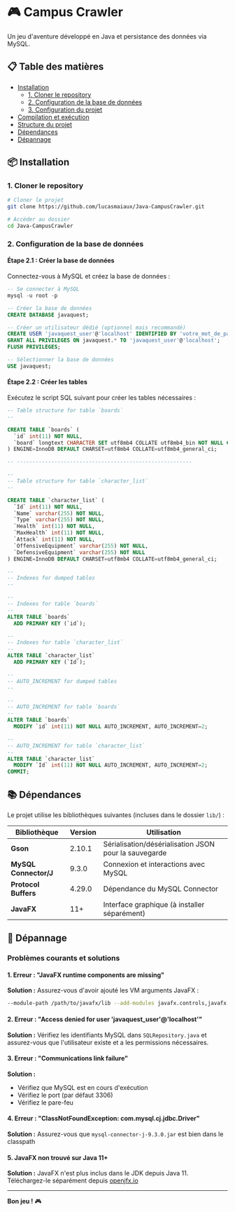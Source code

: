 # 🎮 Campus Crawler

Un jeu d'aventure développé en Java et persistance des données via MySQL.

## 📋 Table des matières

- [Installation](#-installation)
  - [1. Cloner le repository](#1-cloner-le-repository)
  - [2. Configuration de la base de données](#2-configuration-de-la-base-de-données)
  - [3. Configuration du projet](#3-configuration-du-projet)
- [Compilation et exécution](#-compilation-et-exécution)
- [Structure du projet](#-structure-du-projet)
- [Dépendances](#-dépendances)
- [Dépannage](#-dépannage)

## 📦 Installation

### 1. Cloner le repository

```bash
# Cloner le projet
git clone https://github.com/lucasmaiaux/Java-CampusCrawler.git

# Accéder au dossier
cd Java-CampusCrawler
```

### 2. Configuration de la base de données

#### Étape 2.1 : Créer la base de données

Connectez-vous à MySQL et créez la base de données :

```sql
-- Se connecter à MySQL
mysql -u root -p

-- Créer la base de données
CREATE DATABASE javaquest;

-- Créer un utilisateur dédié (optionnel mais recommandé)
CREATE USER 'javaquest_user'@'localhost' IDENTIFIED BY 'votre_mot_de_passe';
GRANT ALL PRIVILEGES ON javaquest.* TO 'javaquest_user'@'localhost';
FLUSH PRIVILEGES;

-- Sélectionner la base de données
USE javaquest;
```

#### Étape 2.2 : Créer les tables

Exécutez le script SQL suivant pour créer les tables nécessaires :

```sql
-- Table structure for table `boards`
--

CREATE TABLE `boards` (
  `id` int(11) NOT NULL,
  `board` longtext CHARACTER SET utf8mb4 COLLATE utf8mb4_bin NOT NULL CHECK (json_valid(`board`))
) ENGINE=InnoDB DEFAULT CHARSET=utf8mb4 COLLATE=utf8mb4_general_ci;

-- --------------------------------------------------------

--
-- Table structure for table `character_list`
--

CREATE TABLE `character_list` (
  `Id` int(11) NOT NULL,
  `Name` varchar(255) NOT NULL,
  `Type` varchar(255) NOT NULL,
  `Health` int(11) NOT NULL,
  `MaxHealth` int(11) NOT NULL,
  `Attack` int(11) NOT NULL,
  `OffensiveEquipment` varchar(255) NOT NULL,
  `DefensiveEquipment` varchar(255) NOT NULL
) ENGINE=InnoDB DEFAULT CHARSET=utf8mb4 COLLATE=utf8mb4_general_ci;

--
-- Indexes for dumped tables
--

--
-- Indexes for table `boards`
--
ALTER TABLE `boards`
  ADD PRIMARY KEY (`id`);

--
-- Indexes for table `character_list`
--
ALTER TABLE `character_list`
  ADD PRIMARY KEY (`Id`);

--
-- AUTO_INCREMENT for dumped tables
--

--
-- AUTO_INCREMENT for table `boards`
--
ALTER TABLE `boards`
  MODIFY `id` int(11) NOT NULL AUTO_INCREMENT, AUTO_INCREMENT=2;

--
-- AUTO_INCREMENT for table `character_list`
--
ALTER TABLE `character_list`
  MODIFY `Id` int(11) NOT NULL AUTO_INCREMENT, AUTO_INCREMENT=2;
COMMIT;
```

## 📚 Dépendances

Le projet utilise les bibliothèques suivantes (incluses dans le dossier `lib/`) :

| Bibliothèque | Version | Utilisation |
|--------------|---------|-------------|
| **Gson** | 2.10.1 | Sérialisation/désérialisation JSON pour la sauvegarde |
| **MySQL Connector/J** | 9.3.0 | Connexion et interactions avec MySQL |
| **Protocol Buffers** | 4.29.0 | Dépendance du MySQL Connector |
| **JavaFX** | 11+ | Interface graphique (à installer séparément) |

## 🔧 Dépannage

### Problèmes courants et solutions

#### 1. Erreur : "JavaFX runtime components are missing"
**Solution :** Assurez-vous d'avoir ajouté les VM arguments JavaFX :
```bash
--module-path /path/to/javafx/lib --add-modules javafx.controls,javafx.fxml
```

#### 2. Erreur : "Access denied for user 'javaquest_user'@'localhost'"
**Solution :** Vérifiez les identifiants MySQL dans `SQLRepository.java` et assurez-vous que l'utilisateur existe et a les permissions nécessaires.

#### 3. Erreur : "Communications link failure"
**Solution :** 
- Vérifiez que MySQL est en cours d'exécution
- Vérifiez le port (par défaut 3306)
- Vérifiez le pare-feu

#### 4. Erreur : "ClassNotFoundException: com.mysql.cj.jdbc.Driver"
**Solution :** Assurez-vous que `mysql-connector-j-9.3.0.jar` est bien dans le classpath

#### 5. JavaFX non trouvé sur Java 11+
**Solution :** JavaFX n'est plus inclus dans le JDK depuis Java 11. Téléchargez-le séparément depuis [openjfx.io](https://openjfx.io/)

---

**Bon jeu !** 🎮
